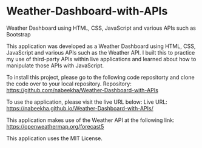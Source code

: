 # Weather-Dashboard-with-APIs
Weather Dashboard using HTML, CSS, JavaScript and various APIs such as Bootstrap 

This application was developed as a Weather Dashboard using HTML, CSS, JavaScript and various APIs such as the Weather API. I built this to practice my use of third-party APIs within live applications and learned about how to manipulate those APIs with JavaScript.

To install this project, please go to the following code repositorty and clone the code over to your local repository. 
Repository: https://github.com/nabeekha/Weather-Dashboard-with-APIs 

To use the application, please visit the live URL below:
Live URL: https://nabeekha.github.io/Weather-Dashboard-with-APIs/ 

This application makes use of the Weather API at the following link: https://openweathermap.org/forecast5 

This application uses the MIT License.
